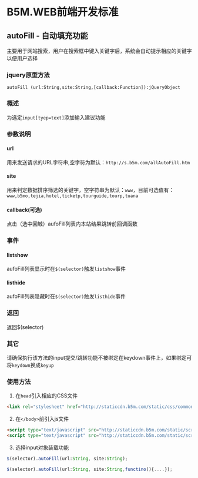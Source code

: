 B5M.WEB前端开发标准
===


## autoFill - 自动填充功能

主要用于网站搜索，用户在搜索框中键入关键字后，系统会自动提示相应的关键字以便用户选择


### jquery原型方法

`autoFill (url:String,site:String,[callback:Function]):jQueryObject`

### 概述

为选定`input[tyep=text]`添加输入建议功能


### 参数说明

#### url

用来发送请求的URL字符串,空字符为默认：`http://s.b5m.com/allAutoFill.htm`

#### site

用来判定数据排序筛选的关键字，空字符串为默认：`www`，目前可选值有：`www,b5mo,tejia,hotel,ticketp,tourguide,tourp,tuana`

#### callback(可选)

点击（选中回城）aufoFill列表内本站结果跳转前回调函数


### 事件

#### listshow

aufoFill列表显示时在`$(selector)`触发`listshow`事件 

#### listhide

aufoFill列表隐藏时在`$(selector)`触发`listhide`事件 


### 返回

返回$(selector)


### 其它

请确保执行该方法的input提交/跳转功能不被绑定在keydown事件上，如果绑定可将`keydown`换成`keyup`


### 使用方法

1. 在`head`引入相应的CSS文件
```html
<link rel="stylesheet" href="http://staticcdn.b5m.com/static/css/common/common.css" />
```

2. 在`</body>`前引入js文件
```html
<script type="text/javascript" src="http://staticcdn.b5m.com/static/scripts/common/jquery-1.9.1.min.js"></script>
<script type="text/javascript" src="http://staticcdn.b5m.com/static/scripts/common/autofill-1.1.min.js"></script>
```

3. 选择input对象装载功能
```js
$(selector).autoFill(url:String, site:String); 
```
```js
$(selector).autoFill(url:String, site:String,functino(){....});
```


